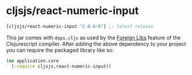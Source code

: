 # cljsjs/react-numeric-input

[](dependency)
```clojure
[cljsjs/react-numeric-input "2.0.6-0"] ;; latest release
```
[](/dependency)

This jar comes with `deps.cljs` as used by the [Foreign Libs][flibs] feature
of the Clojurescript compiler. After adding the above dependency to your project
you can require the packaged library like so:

```clojure
(ns application.core
  (:require cljsjs.react-numeric-input))
```

[flibs]: https://github.com/clojure/clojurescript/wiki/Packaging-Foreign-Dependencies
